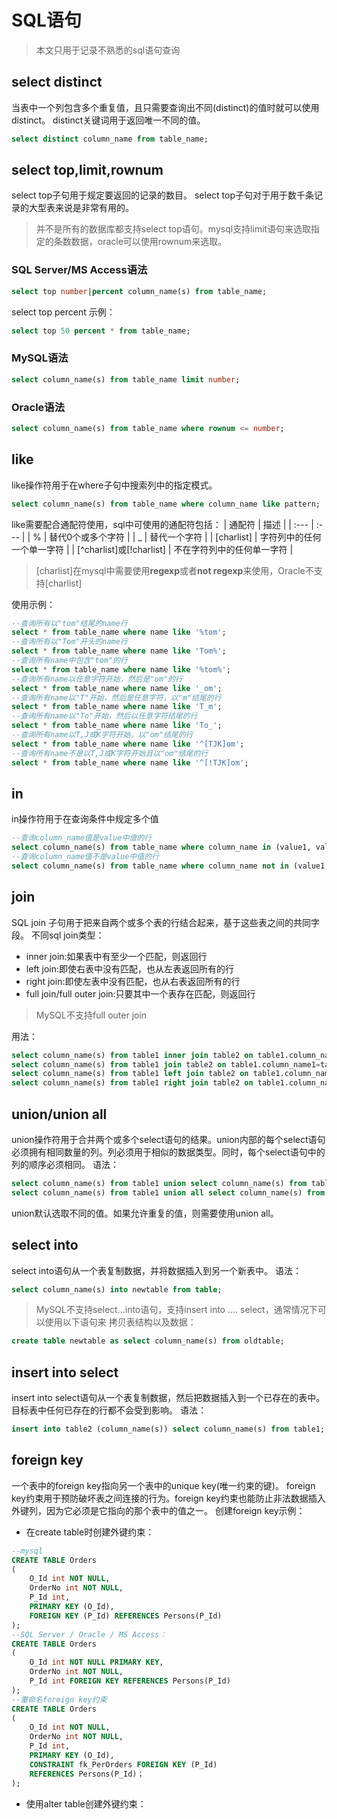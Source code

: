 # SQL语句

> 本文只用于记录不熟悉的sql语句查询

## select distinct
当表中一个列包含多个重复值，且只需要查询出不同(distinct)的值时就可以使用distinct。
distinct关键词用于返回唯一不同的值。
``` sql
select distinct column_name from table_name;
```

## select top,limit,rownum
select top子句用于规定要返回的记录的数目。
select top子句对于用于数千条记录的大型表来说是非常有用的。

> 并不是所有的数据库都支持select top语句。mysql支持limit语句来选取指定的条数数据，oracle可以使用rownum来选取。

### SQL Server/MS Access语法
``` sql
select top number|percent column_name(s) from table_name;
```
select top percent 示例：
``` sql
select top 50 percent * from table_name;
```

### MySQL语法
``` sql
select column_name(s) from table_name limit number;
```

### Oracle语法
``` sql
select column_name(s) from table_name where rownum <= number;
```

## like
like操作符用于在where子句中搜索列中的指定模式。
``` sql
select column_name(s) from table_name where column_name like pattern;
```
like需要配合通配符使用，sql中可使用的通配符包括：
| 通配符 | 描述 |
| :--- | :--- |
| % | 替代0个或多个字符 |
| _ | 替代一个字符 |
| [charlist] | 字符列中的任何一个单一字符 |
| [^charlist]或[!charlist] | 不在字符列中的任何单一字符 |

> [charlist]在mysql中需要使用**regexp**或者**not regexp**来使用，Oracle不支持[charlist]

使用示例：
``` sql
--查询所有以"tom"结尾的name行
select * from table_name where name like '%tom';
--查询所有以"Tom"开头的name行
select * from table_name where name like 'Tom%';
--查询所有name中包含"tom"的行
select * from table_name where name like '%tom%';
--查询所有name以任意字符开始，然后是"om"的行
select * from table_name where name like '_om';
--查询所有name以"T"开始，然后是任意字符，以"m"结尾的行
select * from table_name where name like 'T_m';
--查询所有name以"To"开始，然后以任意字符结尾的行
select * from table_name where name like 'To_';
--查询所有name以T,J或K字符开始，以"om"结尾的行
select * from table_name where name like '^[TJK]om';
--查询所有name不是以T,J或K字符开始且以"om"结尾的行
select * from table_name where name like '^[!TJK]om';
```

## in
in操作符用于在查询条件中规定多个值
``` sql
--查询column_name值是value中值的行
select column_name(s) from table_name where column_name in (value1, value2,...);
--查询column_name值不是value中值的行
select column_name(s) from table_name where column_name not in (value1, value2,...);
```

## join
SQL join 子句用于把来自两个或多个表的行结合起来，基于这些表之间的共同字段。
不同sql join类型：
- inner join:如果表中有至少一个匹配，则返回行
- left join:即使右表中没有匹配，也从左表返回所有的行
- right join:即使左表中没有匹配，也从右表返回所有的行
- full join/full outer join:只要其中一个表存在匹配，则返回行

> MySQL不支持full outer join

用法：
``` sql
select column_name(s) from table1 inner join table2 on table1.column_name1=table2.column_name2;
select column_name(s) from table1 join table2 on table1.column_name1=table2.column_name2;
select column_name(s) from table1 left join table2 on table1.column_name1=table2.column_name2;
select column_name(s) from table1 right join table2 on table1.column_name1=table2.column_name2;
```

## union/union all
union操作符用于合并两个或多个select语句的结果。union内部的每个select语句必须拥有相同数量的列。列必须用于相似的数据类型。同时，每个select语句中的列的顺序必须相同。
语法：
``` sql
select column_name(s) from table1 union select column_name(s) from table2;
select column_name(s) from table1 union all select column_name(s) from table2;
```
union默认选取不同的值。如果允许重复的值，则需要使用union all。

## select into
select into语句从一个表复制数据，并将数据插入到另一个新表中。
语法：
``` sql
select column_name(s) into newtable from table;
```

> MySQL不支持select...into语句，支持insert into .... select，通常情况下可以使用以下语句来
拷贝表结构以及数据：
``` sql
create table newtable as select column_name(s) from oldtable;
```

## insert into select
insert into select语句从一个表复制数据，然后把数据插入到一个已存在的表中。目标表中任何已存在的行都不会受到影响。
语法：
``` sql
insert into table2 (column_name(s)) select column_name(s) from table1;
```

## foreign key
一个表中的foreign key指向另一个表中的unique key(唯一约束的键)。
foreign key约束用于预防破坏表之间连接的行为。foreign key约束也能防止非法数据插入外键列，因为它必须是它指向的那个表中的值之一。
创建foreign key示例：

- 在create table时创建外键约束：
``` sql
--mysql
CREATE TABLE Orders
(
	O_Id int NOT NULL,
	OrderNo int NOT NULL,
	P_Id int,
	PRIMARY KEY (O_Id),
	FOREIGN KEY (P_Id) REFERENCES Persons(P_Id)
);
--SQL Server / Oracle / MS Access：
CREATE TABLE Orders
(
	O_Id int NOT NULL PRIMARY KEY,
	OrderNo int NOT NULL,
	P_Id int FOREIGN KEY REFERENCES Persons(P_Id)
);
--重命名foreign key约束
CREATE TABLE Orders
(
	O_Id int NOT NULL,
	OrderNo int NOT NULL,
	P_Id int,
	PRIMARY KEY (O_Id),
	CONSTRAINT fk_PerOrders FOREIGN KEY (P_Id)
	REFERENCES Persons(P_Id)；
);
```
- 使用alter table创建外键约束：

